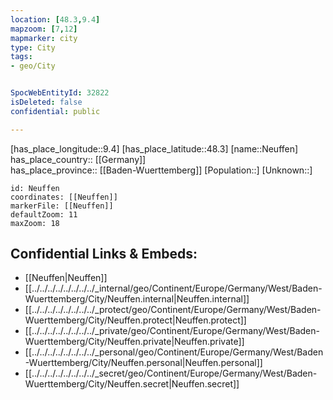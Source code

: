 ```yaml
---
location: [48.3,9.4] 
mapzoom: [7,12] 
mapmarker: city 
type: City
tags:
- geo/City


SpocWebEntityId: 32822
isDeleted: false
confidential: public

---
```

[has_place_longitude::9.4] 
[has_place_latitude::48.3] 
[name::Neuffen] 
has_place_country:: [[Germany]]  
has_place_province:: [[Baden-Wuerttemberg]] 
[Population::] 
[Unknown::] 


```leaflet
id: Neuffen
coordinates: [[Neuffen]] 
markerFile: [[Neuffen]] 
defaultZoom: 11 
maxZoom: 18
```


## Confidential Links & Embeds: 
- [[Neuffen|Neuffen]]  
- [[../../../../../../../../_internal/geo/Continent/Europe/Germany/West/Baden-Wuerttemberg/City/Neuffen.internal|Neuffen.internal]] 
- [[../../../../../../../../_protect/geo/Continent/Europe/Germany/West/Baden-Wuerttemberg/City/Neuffen.protect|Neuffen.protect]] 
- [[../../../../../../../../_private/geo/Continent/Europe/Germany/West/Baden-Wuerttemberg/City/Neuffen.private|Neuffen.private]] 
- [[../../../../../../../../_personal/geo/Continent/Europe/Germany/West/Baden-Wuerttemberg/City/Neuffen.personal|Neuffen.personal]] 
- [[../../../../../../../../_secret/geo/Continent/Europe/Germany/West/Baden-Wuerttemberg/City/Neuffen.secret|Neuffen.secret]] 
